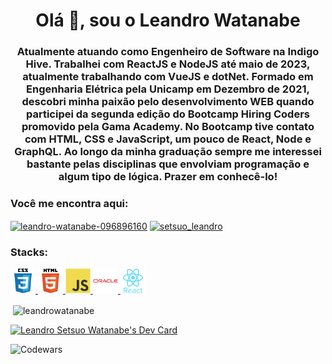 <h1 align="center">Olá 👋, sou o Leandro Watanabe</h1>
<h3 align="center"Desenvolvedor Full Stack</h3>

<p>Atualmente atuando como Engenheiro de Software na Indigo Hive. Trabalhei com ReactJS e NodeJS até maio de 2023, atualmente trabalhando com VueJS e dotNet. Formado em Engenharia Elétrica pela Unicamp em Dezembro de 2021, descobri minha paixão pelo desenvolvimento WEB quando participei da segunda edição do Bootcamp Hiring Coders promovido pela Gama Academy. No Bootcamp tive contato com HTML, CSS e JavaScript, um pouco de React, Node e GraphQL. Ao longo da minha graduação sempre me interessei bastante pelas disciplinas que envolviam programação e algum tipo de lógica. Prazer em conhecê-lo! </p>



<h3 align="left">Você me encontra aqui:</h3>
<p align="left">
<a href="https://linkedin.com/in/leandro-watanabe-096896160" target="blank"><img align="center" src="https://raw.githubusercontent.com/rahuldkjain/github-profile-readme-generator/master/src/images/icons/Social/linked-in-alt.svg" alt="leandro-watanabe-096896160" height="30" width="40" /></a>
<a href="https://instagram.com/setsuo_leandro" target="blank"><img align="center" src="https://raw.githubusercontent.com/rahuldkjain/github-profile-readme-generator/master/src/images/icons/Social/instagram.svg" alt="setsuo_leandro" height="30" width="40" /></a>
</p>

<h3 align="left">Stacks:</h3>
<p align="left"> <a href="https://www.w3schools.com/css/" target="_blank"> <img src="https://raw.githubusercontent.com/devicons/devicon/master/icons/css3/css3-original-wordmark.svg" alt="css3" width="40" height="40"/> </a> <a href="https://www.w3.org/html/" target="_blank"> <img src="https://raw.githubusercontent.com/devicons/devicon/master/icons/html5/html5-original-wordmark.svg" alt="html5" width="40" height="40"/> </a> <a href="https://developer.mozilla.org/en-US/docs/Web/JavaScript" target="_blank"> <img src="https://raw.githubusercontent.com/devicons/devicon/master/icons/javascript/javascript-original.svg" alt="javascript" width="40" height="40"/> </a> <a href="https://www.oracle.com/" target="_blank"> <img src="https://raw.githubusercontent.com/devicons/devicon/master/icons/oracle/oracle-original.svg" alt="oracle" width="40" height="40"/> </a> <a href="https://reactjs.org/" target="_blank"> <img src="https://raw.githubusercontent.com/devicons/devicon/master/icons/react/react-original-wordmark.svg" alt="react" width="40" height="40"/> </a> </p>

<p>&nbsp;<img align="center" src="https://github-readme-stats.vercel.app/api?username=leandrowatanabe&show_icons=true&locale=en" alt="leandrowatanabe" /></p>

<a href="https://app.daily.dev/LeandroWatanabe"><img src="https://api.daily.dev/devcards/f6c33515b0bd4b9392c615a3f99d9940.png?r=u35" width="400" alt="Leandro Setsuo Watanabe's Dev Card"/></a>

![Codewars](https://github.r2v.ch/codewars?user=leandrowatanabe)
